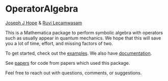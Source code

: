 # OperatorAlgebra

[Joseph J Hope](mailto:joseph.hope@anu.edu.au) & [Ruvi Lecamwasam](mailto:me@ruvi.blog)

This is a Mathematica package to perform symbolic algebra with operators such as usually appear in quantum mechanics. We hope that this will save you a lot of time, effort, and missing factors of two.

To get started, check out the [examples](/examples/toc/). We also have [documentation](/documentation/toc/).

See [papers](papers/toc/) for code from papers which used this package.

Feel free to reach out with questions, comments, or suggestions.